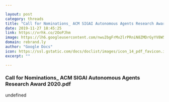 ```yaml
---

layout: post
category: threads
title: "Call for Nominations_ ACM SIGAI Autonomous Agents Research Award 2020.pdf"
date: 2019-11-27 18:45:25
link: https://vrhk.co/2OoPJhm
image: https://lh6.googleusercontent.com/nwu2bgFrMx2lrPRniN8ZMDrGyYV8W5VY8y0qHCVpGZzklISoXOQpglAmI4Y
domain: rebrand.ly
author: "Google Docs"
icon: https://ssl.gstatic.com/docs/doclist/images/icon_14_pdf_favicon.ico
excerpt: ""

---
```


### Call for Nominations_ ACM SIGAI Autonomous Agents Research Award 2020.pdf

undefined